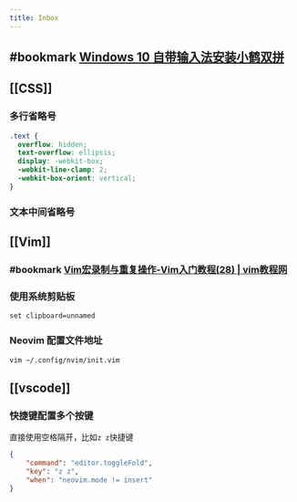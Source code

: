 ```yaml
---
title: Inbox
---
```


## #bookmark [Windows 10 自带输入法安装小鹤双拼](https://iwenson.com/%E5%B0%8F%E9%B9%A4%E5%8F%8C%E6%8B%BC.reg)
## [[CSS]]
### 多行省略号
```CSS
.text {
  overflow: hidden;
  text-overflow: ellipsis;
  display: -webkit-box;
  -webkit-line-clamp: 2;
  -webkit-box-orient: vertical;
}
```
### 文本中间省略号
## [[Vim]]
### #bookmark [Vim宏录制与重复操作-Vim入门教程(28) | vim教程网](https://vimjc.com/vim-recording.html)
### 使用系统剪贴板
`set clipboard=unnamed`
### Neovim 配置文件地址
`vim ~/.config/nvim/init.vim`
## [[vscode]]
### 快捷键配置多个按键
直接使用空格隔开，比如`z z`快捷键
```json
{
    "command": "editor.toggleFold",
    "key": "z z",
    "when": "neovim.mode != insert"
}
```
##
